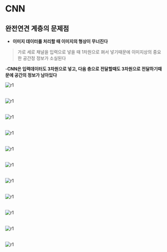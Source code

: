 # CNN
## 완전연견 계층의 문제점
- __이미지 데이터를 처리할 때 이미지의 형상이 무너진다__
>
>가로 세로 채널을 입력으로 넣을 때 1차원으로 펴서 넣기때문에 이미지상의 중요한 공간정 정보가 소실된다
>

-__CNN은 입력데이터도 3차원으로 넣고, 다음 층으로 전달할때도 3차원으로 전달하기때문에 공간의 정보가 남아있다__

![r1](./img/r1.png)
<br>
<br>
<br>
![r1](./img/r2.png)
<br>
<br>
<br>
![r1](./img/r3.png)
<br>
<br>
<br>
![r1](./img/r4.png)
<br>
<br>
<br>
![r1](./img/r5.png)
<br>
<br>
<br>
![r1](./img/r6.png)
<br>
<br>
<br>
![r1](./img/r7.png)
<br>
<br>
<br>
![r1](./img/r8.png)
<br>
<br>
<br>
![r1](./img/r9.png)
<br>
<br>
<br>
![r1](./img/r10.png)
<br>
<br>
<br>
![r1](./img/r11.png)
